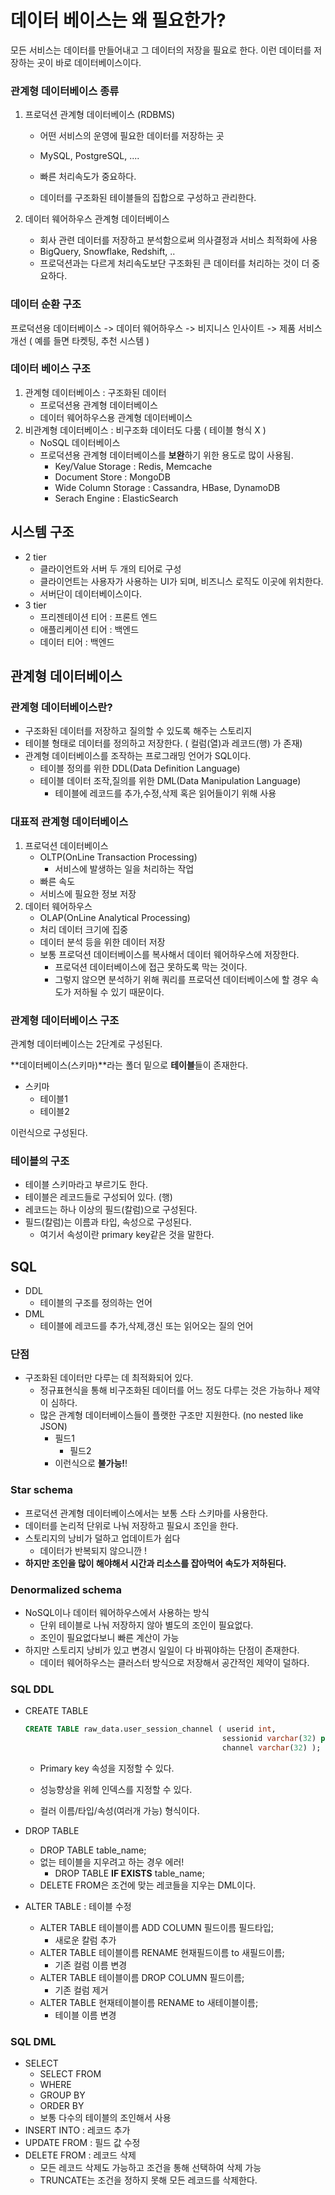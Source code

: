 # 데이터 베이스는 왜 필요한가? 

모든 서비스는 데이터를 만들어내고 그 데이터의 저장을 필요로 한다. 이런 데이터를 저장하는 곳이 바로 데이터베이스이다. 

### 관계형 데이터베이스 종류 

1. 프로덕션 관계형 데이터베이스 (RDBMS)

   - 어떤 서비스의 운영에 필요한 데이터를 저장하는 곳 

   - MySQL, PostgreSQL, ....

   - 빠른 처리속도가 중요하다. 

   - 데이터를 구조화된 테이블들의 집합으로 구성하고 관리한다. 

2. 데이터 웨어하우스 관계형 데이터베이스 

   - 회사 관련 데이터를 저장하고 분석함으로써 의사결정과 서비스 최적화에 사용 
   - BigQuery, Snowflake, Redshift, ..
   - 프로덕션과는 다르게 처리속도보단 구조화된 큰 데이터를 처리하는 것이 더 중요하다.



### 데이터 순환 구조 

프로덕션용 데이터베이스 -> 데이터 웨어하우스 -> 비지니스 인사이트 -> 제품 서비스 개선 ( 예를 들면 타켓팅, 추천 시스템 )



### 데이터 베이스 구조 

1. 관계형 데이터베이스 : 구조화된 데이터 
   - 프로덕션용 관계형 데이터베이스
   - 데이터 웨어하우스용 관계형 데이터베이스 
2. 비관계형 데이터베이스 : 비구조화 데이터도 다룸 ( 테이블 형식 X )
   - NoSQL 데이터베이스 
   - 프로덕션용 관계형 데이터베이스를 **보완**하기 위한 용도로 많이 사용됨.
     - Key/Value Storage : Redis, Memcache 
     - Document Store : MongoDB 
     - Wide Column Storage : Cassandra, HBase, DynamoDB 
     - Serach Engine : ElasticSearch



## 시스템 구조 

- 2 tier 
  - 클라이언트와 서버 두 개의 티어로 구성 
  - 클라이언트는 사용자가 사용하는 UI가 되며, 비즈니스 로직도 이곳에 위치한다. 
  - 서버단이 데이터베이스이다. 
- 3 tier 
  - 프리젠테이션 티어 : 프론트 엔드 
  - 애플리케이션 티어 : 백엔드 
  - 데이터 티어 : 백엔드 



## 관계형 데이터베이스 

### 관계형 데이터베이스란?

- 구조화된 데이터를 저장하고 질의할 수 있도록 해주는 스토리지 
- 테이블 형태로 데이터를 정의하고 저장한다. ( 컬럼(열)과 레코드(행) 가 존재)
- 관계형 데이터베이스를 조작하는 프로그래밍 언어가 SQL이다. 
  - 테이블 정의를 위한 DDL(Data Definition Language)
  - 테이블 데이터 조작,질의를 위한 DML(Data Manipulation Language)
    - 테이블에 레코드를 추가,수정,삭제 혹은 읽어들이기 위해 사용 



### 대표적 관계형 데이터베이스 

1. 프로덕션 데이터베이스 
   - OLTP(OnLine Transaction Processing)
     - 서비스에 발생하는 일을 처리하는 작업 
   - 빠른 속도
   - 서비스에 필요한 정보 저장 
2. 데이터 웨어하우스 
   - OLAP(OnLine Analytical Processing)
   - 처리 데이터 크기에 집중 
   - 데이터 분석 등을 위한 데이터 저장 
   - 보통 프로덕션 데이터베이스를 복사해서 데이터 웨어하우스에 저장한다. 
     - 프로덕션 데이터베이스에 접근 못하도록 막는 것이다. 
     - 그렇지 않으면 분석하기 위해 쿼리를 프로덕션 데이터베이스에 할 경우 속도가 저하될 수 있기 때문이다.



### 관계형 데이터베이스 구조 

관계형 데이터베이스는 2단계로 구성된다. 

**데이터베이스(스키마)**라는 폴더 밑으로 **테이블**들이 존재한다. 

- 스키마 
  - 테이블1
  - 테이블2

이런식으로 구성된다.



### 테이블의 구조 

- 테이블 스키마라고 부르기도 한다. 
- 테이블은 레코드들로 구성되어 있다. (행)
- 레코드는 하나 이상의 필드(칼럼)으로 구성된다. 
- 필드(칼럼)는 이름과 타입, 속성으로 구성된다. 
  - 여기서 속성이란 primary key같은 것을 말한다.



## SQL

- DDL
  - 테이블의 구조를 정의하는 언어 
- DML 
  - 테이블에 레코드를 추가,삭제,갱신 또는 읽어오는 질의 언어



### 단점 

- 구조화된 데이터만 다루는 데 최적화되어 있다. 
  - 정규표현식을 통해 비구조화된 데이터를 어느 정도 다루는 것은 가능하나 제약이 심하다. 
  - 많은 관계형 데이터베이스들이 플랫한 구조만 지원한다. (no nested like JSON)
    - 필드1 
      - 필드2 
    - 이런식으로 **불가능!**! 



### Star schema

- 프로덕션 관계형 데이터베이스에서는 보통 스타 스키마를 사용한다. 
- 데이터를 논리적 단위로 나눠 저장하고 필요시 조인을 한다. 
- 스토리지의 낭비가 덜하고 업데이트가 쉽다 
  - 데이터가 반복되지 않으니깐 ! 
- **하지만 조인을 많이 해야해서 시간과 리소스를 잡아먹어 속도가 저하된다.**



### Denormalized schema 

- NoSQL이나 데이터 웨어하우스에서 사용하는 방식
  - 단위 테이블로 나눠 저장하지 않아 별도의 조인이 필요없다. 
  - 조인이 필요없다보니 빠른 계산이 가능
- 하지만 스토리지 낭비가 있고 변경시 일일이 다 바꿔야하는 단점이 존재한다. 
  - 데이터 웨어하우스는 클러스터 방식으로 저장해서 공간적인 제약이 덜하다. 



### SQL DDL 

- CREATE TABLE 

  ```sql
  CREATE TABLE raw_data.user_session_channel ( userid int,
                                              sessionid varchar(32) primary key,
                                              channel varchar(32) );
  ```

  - Primary key 속성을 지정할 수 있다. 

  - 성능향상을 위헤 인덱스를 지정할 수 있다. 
  - 컬러 이름/타입/속성(여러개 가능) 형식이다.

  

- DROP TABLE 

  - DROP TABLE table_name; 
  - 없는 테이블을 지우려고 하는 경우 에러! 
    - DROP TABLE **IF EXISTS** table_name;
  - DELETE FROM은 조건에 맞는 레코들을 지우는 DML이다. 

  

- ALTER TABLE : 테이블 수정

  - ALTER TABLE 테이블이름 ADD COLUMN 필드이름 필드타입;
    -  새로운 칼럼 추가 
  - ALTER TABLE 테이블이름 RENAME 현재필드이름 to 새필드이름;
    - 기존 컬럼 이름 변경
  - ALTER TABLE 테이블이름 DROP COLUMN 필드이름;
    - 기존 컬럼 제거 
  - ALTER TABLE 현재테이블이름 RENAME to 새테이블이름;
    - 테이블 이름 변경 



### SQL DML 

- SELECT 
  - SELECT FROM 
  - WHERE 
  - GROUP BY 
  - ORDER BY 
  - 보통 다수의 테이블의 조인해서 사용
- INSERT INTO : 레코드 추가 
- UPDATE FROM : 필드 값 수정 
- DELETE FROM : 레코드 삭제 
  - 모든 레코드 삭제도 가능하고 조건을 통해 선택하여 삭제 가능 
  - TRUNCATE는 조건을 정하지 못해 모든 레코드를 삭제한다.



